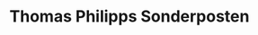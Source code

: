 ---
title: "Thomas Philipps Sonderposten"
url: /wandlitz/thomas-philipps-sonderposten/
shop: Kramladen
---